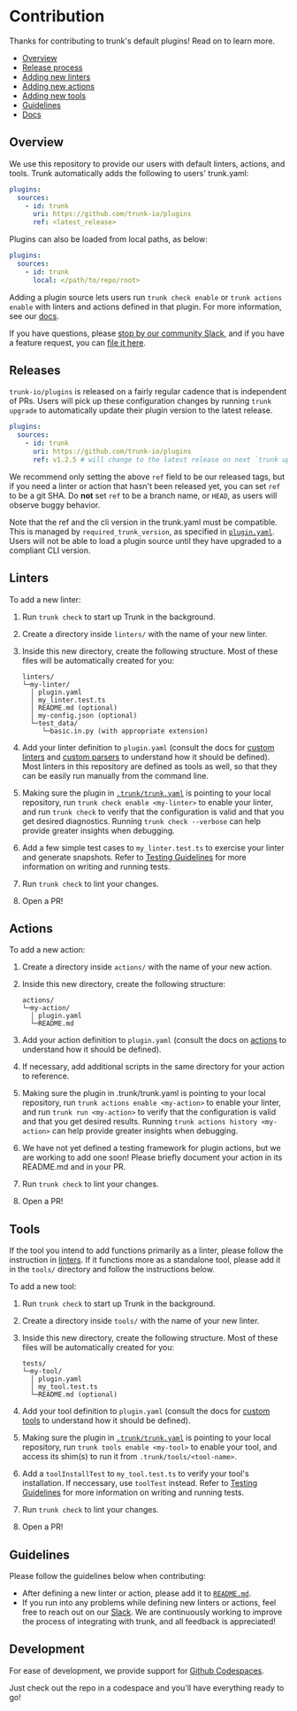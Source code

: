# Contribution

Thanks for contributing to trunk's default plugins! Read on to learn more.

- [Overview](#overview)
- [Release process](#releases)
- [Adding new linters](#linters)
- [Adding new actions](#actions)
- [Adding new tools](#tools)
- [Guidelines](#guidelines)
- [Docs](https://docs.trunk.io)

## Overview

We use this repository to provide our users with default linters, actions, and tools. Trunk
automatically adds the following to users' trunk.yaml:

```yaml
plugins:
  sources:
    - id: trunk
      uri: https://github.com/trunk-io/plugins
      ref: <latest_release>
```

Plugins can also be loaded from local paths, as below:

```yaml
plugins:
  sources:
    - id: trunk
      local: </path/to/repo/root>
```

Adding a plugin source lets users run `trunk check enable` or `trunk actions enable` with linters
and actions defined in that plugin. For more information, see our
[docs](https://docs.trunk.io/docs/plugins).

If you have questions, please [stop by our community Slack](https://slack.trunk.io/), and if you
have a feature request, you can [file it here](https://features.trunk.io/).

## Releases

`trunk-io/plugins` is released on a fairly regular cadence that is independent of PRs. Users will
pick up these configuration changes by running `trunk upgrade` to automatically update their plugin
version to the latest release.

```yaml
plugins:
  sources:
    - id: trunk
      uri: https://github.com/trunk-io/plugins
      ref: v1.2.5 # will change to the latest release on next `trunk upgrade`
```

We recommend only setting the above `ref` field to be our released tags, but if you need a linter or
action that hasn't been released yet, you can set `ref` to be a git SHA. Do **not** set `ref` to be
a branch name, or `HEAD`, as users will observe buggy behavior.

Note that the ref and the cli version in the trunk.yaml must be compatible. This is managed by
`required_trunk_version`, as specified in [`plugin.yaml`](plugin.yaml). Users will not be able to
load a plugin source until they have upgraded to a compliant CLI version.

## Linters

To add a new linter:

1. Run `trunk check` to start up Trunk in the background.
2. Create a directory inside `linters/` with the name of your new linter.
3. Inside this new directory, create the following structure. Most of these files will be
   automatically created for you:

   ```text
   linters/
   └─my-linter/
     │ plugin.yaml
     │ my_linter.test.ts
     │ README.md (optional)
     │ my-config.json (optional)
     └─test_data/
        └─basic.in.py (with appropriate extension)
   ```

4. Add your linter definition to `plugin.yaml` (consult the docs for [custom linters] and [custom
   parsers] to understand how it should be defined). Most linters in this repository are defined as
   tools as well, so that they can be easily run manually from the command line.
5. Making sure the plugin in [`.trunk/trunk.yaml`](.trunk/trunk.yaml) is pointing to your local
   repository, run `trunk check enable <my-linter>` to enable your linter, and run `trunk check` to
   verify that the configuration is valid and that you get desired diagnostics. Running
   `trunk check --verbose` can help provide greater insights when debugging.
6. Add a few simple test cases to `my_linter.test.ts` to exercise your linter and generate
   snapshots. Refer to [Testing Guidelines](tests/README.md) for more information on writing and
   running tests.
7. Run `trunk check` to lint your changes.
8. Open a PR!

[custom linters]: https://docs.trunk.io/docs/check-custom-linters
[custom parsers]: https://docs.trunk.io/docs/custom-parsers

## Actions

To add a new action:

1. Create a directory inside `actions/` with the name of your new action.
2. Inside this new directory, create the following structure:

   ```text
   actions/
   └─my-action/
     │ plugin.yaml
     └─README.md
   ```

3. Add your action definition to `plugin.yaml` (consult the docs on [actions] to understand how it
   should be defined).
4. If necessary, add additional scripts in the same directory for your action to reference.
5. Making sure the plugin in .trunk/trunk.yaml is pointing to your local repository, run
   `trunk actions enable <my-action>` to enable your linter, and run `trunk run <my-action>` to
   verify that the configuration is valid and that you get desired results. Running
   `trunk actions history <my-action>` can help provide greater insights when debugging.
6. We have not yet defined a testing framework for plugin actions, but we are working to add one
   soon! Please briefly document your action in its README.md and in your PR.
7. Run `trunk check` to lint your changes.
8. Open a PR!

[actions]: https://docs.trunk.io/docs/actions

## Tools

If the tool you intend to add functions primarily as a linter, please follow the instruction in
[linters](#linters). If it functions more as a standalone tool, please add it in the `tools/`
directory and follow the instructions below.

To add a new tool:

1. Run `trunk check` to start up Trunk in the background.
2. Create a directory inside `tools/` with the name of your new linter.
3. Inside this new directory, create the following structure. Most of these files will be
   automatically created for you:

   ```text
   tests/
   └─my-tool/
     │ plugin.yaml
     │ my_tool.test.ts
     └─README.md (optional)
   ```

4. Add your tool definition to `plugin.yaml` (consult the docs for
   [custom tools](https://docs.trunk.io/tools/configuration#tool-definitions) to understand how it
   should be defined).
5. Making sure the plugin in [`.trunk/trunk.yaml`](.trunk/trunk.yaml) is pointing to your local
   repository, run `trunk tools enable <my-tool>` to enable your tool, and access its shim(s) to run
   it from `.trunk/tools/<tool-name>`.
6. Add a `toolInstallTest` to `my_tool.test.ts` to verify your tool's installation. If neccessary,
   use `toolTest` instead. Refer to [Testing Guidelines](tests/README.md) for more information on
   writing and running tests.
7. Run `trunk check` to lint your changes.
8. Open a PR!

## Guidelines

Please follow the guidelines below when contributing:

- After defining a new linter or action, please add it to [`README.md`](README.md).
- If you run into any problems while defining new linters or actions, feel free to reach out on our
  [Slack](https://slack.trunk.io/). We are continuously working to improve the process of
  integrating with trunk, and all feedback is appreciated!

## Development

For ease of development, we provide support for
[Github Codespaces](https://github.com/features/codespaces).

Just check out the repo in a codespace and you'll have everything ready to go!
